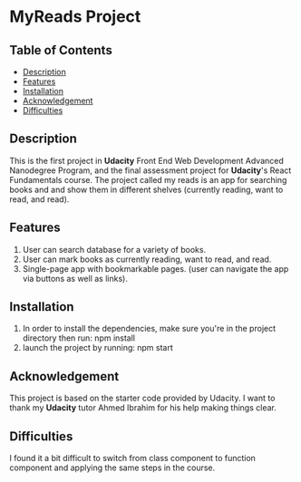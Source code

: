 # MyReads Project

## Table of Contents

* [Description](#description)
* [Features](#features)
* [Installation](#installation)
* [Acknowledgement ](#acknowledgement )
* [Difficulties](#difficulties)


## Description
This is the first project in **Udacity** Front End Web Development Advanced Nanodegree Program, and the final assessment project for **Udacity**'s React Fundamentals course. The project called my reads is an app for searching books and and show them in different shelves (currently reading, want to read, and read).

## Features
1. User can search database for a variety of books.
2. User can mark books as currently reading, want to read, and read.
3. Single-page app with bookmarkable pages. (user can navigate the app via buttons as well as links).

## Installation
1. In order to install the dependencies, make sure you're in the project directory then run: npm install
2. launch the project by running: npm start

## Acknowledgement 
This project is based on the starter code provided by Udacity. I want to thank my **Udacity** tutor Ahmed Ibrahim for his help making things clear.

## Difficulties
I found it a bit difficult to switch from class component to function component and applying the same steps in the course.




